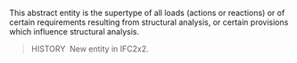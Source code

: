 This abstract entity is the supertype of all loads (actions or reactions) or of certain requirements resulting from structural analysis, or certain provisions which influence structural analysis.

> HISTORY&nbsp; New entity in IFC2x2.